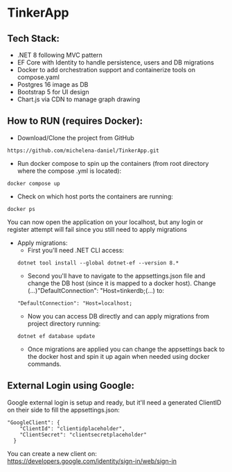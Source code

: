 # TinkerApp

## Tech Stack:<a name="tech-Stack"/>

- .NET 8 following MVC pattern
- EF Core with Identity to handle persistence, users and DB migrations
- Docker to add orchestration support and containerize tools on compose.yaml
- Postgres 16 image as DB
- Bootstrap 5 for UI design
- Chart.js via CDN to manage graph drawing

## How to RUN (requires Docker):

- Download/Clone the project from GitHub
```
https://github.com/michelena-daniel/TinkerApp.git
```
- Run docker compose to spin up the containers (from root directory where the compose .yml is located):
```
docker compose up
```
- Check on which host ports the containers are running:
```
docker ps
```
You can now open the application on your localhost, but any login or register attempt will fail since you still need to apply migrations

- Apply migrations:
  - First you'll need .NET CLI access:
  ```
  dotnet tool install --global dotnet-ef --version 8.*
  ```
  - Second you'll have to navigate to the appsettings.json file and change the DB host (since it is mapped to a docker host). Change (...)"DefaultConnection": "Host=tinkerdb;(...) to:
  ```
  "DefaultConnection": "Host=localhost;
  ```
  - Now you can access DB directly and can apply migrations from project directory running:
  ```
  dotnet ef database update
  ```
  - Once migrations are applied you can change the appsettings back to the docker host and spin it up again when needed using docker commands.

## External Login using Google: <a name="google"/>

Google external login is setup and ready, but it'll need a generated ClientID on their side to fill the appsettings.json:
```
"GoogleClient": {
    "ClientId": "clientidplaceholder",
    "ClientSecret": "clientsecretplaceholder"
  }
```
You can create a new client on: https://developers.google.com/identity/sign-in/web/sign-in


  


